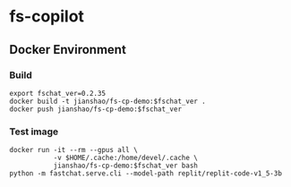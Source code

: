 # fs-copilot

## Docker Environment

### Build
~~~ shell
export fschat_ver=0.2.35
docker build -t jianshao/fs-cp-demo:$fschat_ver .
docker push jianshao/fs-cp-demo:$fschat_ver
~~~

### Test image
~~~ shell
docker run -it --rm --gpus all \
           -v $HOME/.cache:/home/devel/.cache \
           jianshao/fs-cp-demo:$fschat_ver bash
python -m fastchat.serve.cli --model-path replit/replit-code-v1_5-3b
~~~